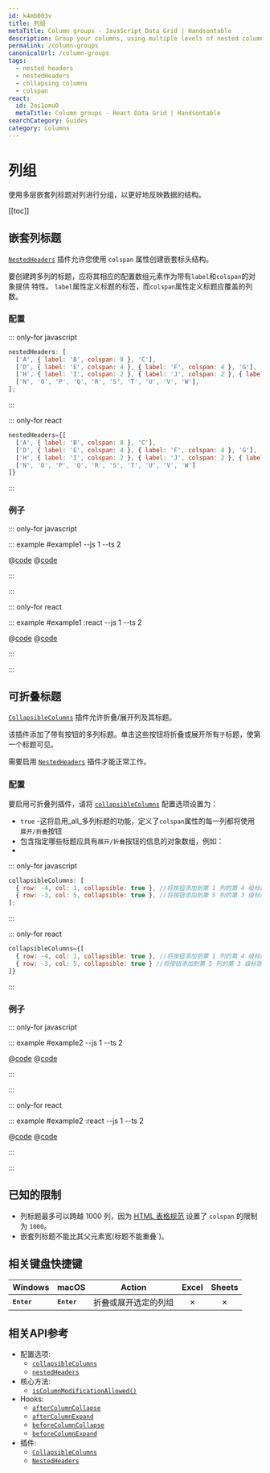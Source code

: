 ```yaml
---
id: k4mb003v
title: 列组
metaTitle: Column groups - JavaScript Data Grid | Handsontable
description: Group your columns, using multiple levels of nested column headers, to better reflect the structure of your data.
permalink: /column-groups
canonicalUrl: /column-groups
tags:
  - nested headers
  - nestedHeaders
  - collapsing columns
  - colspan
react:
  id: 2ei1omu0
  metaTitle: Column groups - React Data Grid | Handsontable
searchCategory: Guides
category: Columns
---
```


# 列组

使用多层嵌套列标题对列进行分组，以更好地反映数据的结构。

[[toc]]

## 嵌套列标题

[`NestedHeaders`](@/api/nestedHeaders.md) 插件允许您使用 `colspan` 属性创建嵌套标头结构。

要创建跨多列的标题，应将其相应的配置数组元素作为带有`label`和`colspan`的对象提供
特性。 `label`属性定义标题的标签，而`colspan`属性定义标题应覆盖的列数。

### 配置

::: only-for javascript

```js
nestedHeaders: [
  ['A', { label: 'B', colspan: 8 }, 'C'],
  ['D', { label: 'E', colspan: 4 }, { label: 'F', colspan: 4 }, 'G'],
  ['H', { label: 'I', colspan: 2 }, { label: 'J', colspan: 2 }, { label: 'K', colspan: 2 }, { label: 'L', colspan: 2 }, 'M'],
  ['N', 'O', 'P', 'Q', 'R', 'S', 'T', 'U', 'V', 'W'],
];
```

:::

::: only-for react

```jsx
nestedHeaders={[
  ['A', { label: 'B', colspan: 8 }, 'C'],
  ['D', { label: 'E', colspan: 4 }, { label: 'F', colspan: 4 }, 'G'],
  ['H', { label: 'I', colspan: 2 }, { label: 'J', colspan: 2 }, { label: 'K', colspan: 2 }, { label: 'L', colspan: 2 }, 'M'],
  ['N', 'O', 'P', 'Q', 'R', 'S', 'T', 'U', 'V', 'W']
]}
```

:::

### 例子

::: only-for javascript

::: example #example1 --js 1 --ts 2

@[code](@/content/guides/columns/column-groups/javascript/example1.js)
@[code](@/content/guides/columns/column-groups/javascript/example1.ts)

:::

:::

::: only-for react

::: example #example1 :react --js 1 --ts 2

@[code](@/content/guides/columns/column-groups/react/example1.jsx)
@[code](@/content/guides/columns/column-groups/react/example1.tsx)

:::

:::

## 可折叠标题

[`CollapsibleColumns`](@/api/collapsibleColumns.md) 插件允许折叠/展开列及其标题。

该插件添加了带有按钮的多列标题。单击这些按钮将折叠或展开所有`子`标题，使第一个标题可见。

需要启用 [`NestedHeaders`](@/api/nestedHeaders.md) 插件才能正常工作。

### 配置

要启用可折叠列插件，请将 [`collapsibleColumns`](@/api/options.md#collapsiblecolumns) 配置选项设置为：

- `true` -这将启用_all_多列标题的功能，定义了`colspan`属性的每一列都将使用
  `展开/折叠`按钮
- 包含指定哪些标题应具有`展开/折叠`按钮的信息的对象数组，例如：
- 
::: only-for javascript

```js
collapsibleColumns: [
  { row: -4, col: 1, collapsible: true }, //将按钮添加到第 1 列的第 4 级标题 -从第一个表格行向上计数。
  { row: -3, col: 5, collapsible: true }, //将按钮添加到第 5 列的第 3 级标题 -从第一个表格行向上计数。
];
```

:::

::: only-for react

```jsx
collapsibleColumns={[
  { row: -4, col: 1, collapsible: true }, //将按钮添加到第 1 列的第 4 级标题 -从第一个表格行向上计数。
  { row: -3, col: 5, collapsible: true } //将按钮添加到第 5 列的第 3 级标题 -从第一个表格行向上计数。
]}
```

:::

### 例子

::: only-for javascript

::: example #example2 --js 1 --ts 2

@[code](@/content/guides/columns/column-groups/javascript/example2.js)
@[code](@/content/guides/columns/column-groups/javascript/example2.ts)

:::

:::

::: only-for react

::: example #example2 :react --js 1 --ts 2

@[code](@/content/guides/columns/column-groups/react/example2.jsx)
@[code](@/content/guides/columns/column-groups/react/example2.tsx)

:::

:::

## 已知的限制

- 列标题最多可以跨越 1000 列，因为 [HTML 表格规范](https://html.spec.whatwg.org/multipage/tables.html#dom-tdth-colspan) 设置了
  `colspan` 的限制为 `1000`。
- 嵌套列标题不能比其父元素宽(标题不能重叠`)。

## 相关键盘快捷键

| Windows              | macOS                | Action               |  Excel  | Sheets  |
| -------------------- | -------------------- | -------------------- | :-----: | :-----: |
| <kbd>**Enter**</kbd> | <kbd>**Enter**</kbd> | 折叠或展开选定的列组 | &cross; | &cross; |

## 相关API参考

- 配置选项:
  - [`collapsibleColumns`](@/api/options.md#collapsiblecolumns)
  - [`nestedHeaders`](@/api/options.md#nestedheaders)
- 核心方法:
  - [`isColumnModificationAllowed()`](@/api/core.md#iscolumnmodificationallowed)
- Hooks:
  - [`afterColumnCollapse`](@/api/hooks.md#aftercolumncollapse)
  - [`afterColumnExpand`](@/api/hooks.md#aftercolumnexpand)
  - [`beforeColumnCollapse`](@/api/hooks.md#beforecolumncollapse)
  - [`beforeColumnExpand`](@/api/hooks.md#beforecolumnexpand)
- 插件:
  - [`CollapsibleColumns`](@/api/collapsibleColumns.md)
  - [`NestedHeaders`](@/api/nestedHeaders.md)
